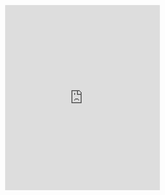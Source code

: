 <iframe src='https://view.officeapps.live.com/op/view.aspx?src={{ site.github.repository_url | url_encode }}%2Fraw%2Fmaster%2FDocumentation%2FSSW.PointBank.pptx' width='100%' height='600px' frameborder='0'>
